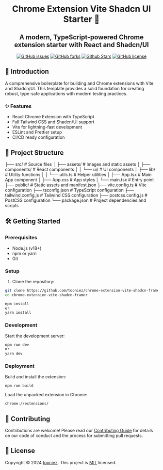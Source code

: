 <h1 align="center">Chrome Extension Vite Shadcn UI Starter 🚀</h1>

<h2 align="center">A modern, TypeScript-powered Chrome extension starter with React and Shadcn/UI</h2>

<p align="center">
<a href="https://github.com/tooniez/chrome-extension-vite-shadcn-framer/issues"><img alt="GitHub issues" src="https://img.shields.io/github/issues/tooniez/chrome-extension-vite-shadcn-framer"></a>
<a href="https://github.com/tooniez/chrome-extension-vite-shadcn-framer/network"><img alt="GitHub forks" src="https://img.shields.io/github/forks/tooniez/chrome-extension-vite-shadcn-framer"></a>
<a href="https://github.com/tooniez/chrome-extension-vite-shadcn-framer/stargazers"><img alt="Github Stars" src="https://img.shields.io/github/stars/tooniez/chrome-extension-vite-shadcn-framer"></a>
<a href="https://github.com/tooniez/chrome-extension-vite-shadcn-framer/blob/master/LICENSE"><img alt="GitHub license" src="https://img.shields.io/github/license/tooniez/chrome-extension-vite-shadcn-framer"></a>


</p>

## 🚀 Introduction

A comprehensive boilerplate for building and Chrome extensions with Vite and Shadcn/UI. This template provides a solid foundation for creating robust, type-safe applications with modern testing practices.

### ✨ Features

- React Chrome Extension with TypeScript
- Full Tailwind CSS and Shadcn/UI support
- Vite for lightning-fast development
- ESLint and Prettier setup
- CI/CD ready configuration

## 📁 Project Structure

├── src/ # Source files
│ ├── assets/ # Images and static assets
│ ├── components/ # React components
│ │ └── ui/ # UI components
│ ├── lib/ # Utility functions
│ │ └── utils.ts # Helper utilities
│ ├── App.tsx # Main App component
│ ├── App.css # App styles
│ └── main.tsx # Entry point
├── public/ # Static assets and manifest.json
├── vite.config.ts # Vite configuration
├── tsconfig.json # TypeScript configuration
├── tailwind.config.js # Tailwind CSS configuration
├── postcss.config.js # PostCSS configuration
└── package.json # Project dependencies and scripts

## 🛠️ Getting Started

### Prerequisites

- Node.js (v18+)
- npm or yarn
- Git

### Setup

1. Clone the repository:

```bash
git clone https://github.com/tooniez/chrome-extension-vite-shadcn-framer.git
cd chrome-extension-vite-shadcn-framer
```

```bash
npm install
or
yarn install
```

### Development

Start the development server:

```bash
npm run dev
or
yarn dev
```

### Deployment

Build and install the extension:

```bash
npm run build
```

Load the unpacked extension in Chrome:

```bash
chrome://extensions/
```



## 🤝 Contributing

Contributions are welcome! Please read our [Contributing Guide](.github/CONTRIBUTING.md) for details on our code of conduct and the process for submitting pull requests.

## 📝 License

Copyright © 2024 [tooniez](https://github.com/tooniez).
This project is [MIT](LICENSE) licensed.